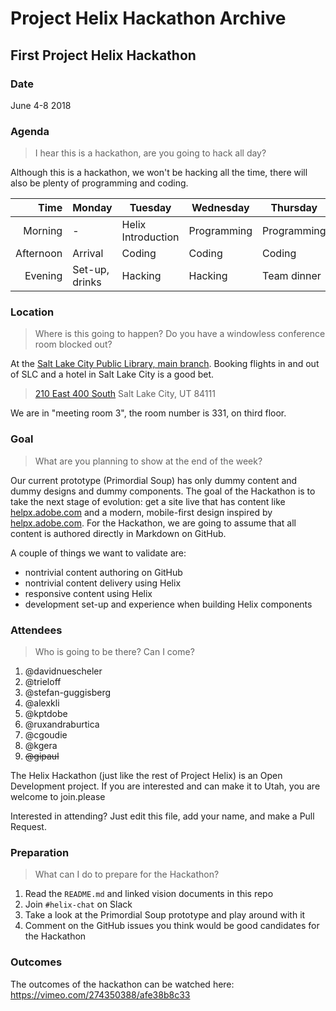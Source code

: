 # Project Helix Hackathon Archive

## First Project Helix Hackathon

### Date

June 4-8 2018

### Agenda

> I hear this is a hackathon, are you going to hack all day?

Although this is a hackathon, we won't be hacking all the time, there will also be plenty of programming and coding.

| Time      | Monday         | Tuesday            | Wednesday   | Thursday    | Friday    |
| --------: | -------------- | ------------------ | ----------- | ----------- | --------- |
|   Morning | -              | Helix Introduction | Programming | Programming | Demos     |
| Afternoon | Arrival        | Coding             | Coding      | Coding      | Departure |
|   Evening | Set-up, drinks | Hacking            | Hacking     | Team dinner | -         |

### Location

> Where is this going to happen? Do you have a windowless conference room blocked out?

At the [Salt Lake City Public Library, main branch](https://www.slcpl.org/about). Booking flights in and out of SLC and a hotel in Salt Lake City is a good bet.

> [210 East 400 South](https://www.google.com/maps/place/Salt+Lake+City+Public+Library/@40.7599247,-111.8870789,17z)
> Salt Lake City, UT 84111 

We are in "meeting room 3", the room number is 331, on third floor.

### Goal

> What are you planning to show at the end of the week?

Our current prototype (Primordial Soup) has only dummy content and dummy designs and dummy components. The goal of the Hackathon is to take the next stage of evolution: get a site live that has content like [helpx.adobe.com](https://helpx.adobe.com) and a modern, mobile-first design inspired by [helpx.adobe.com](https://helpx.adobe.com). For the Hackathon, we are going to assume that all content is authored directly in Markdown on GitHub.

A couple of things we want to validate are:

- nontrivial content authoring on GitHub
- nontrivial content delivery using Helix
- responsive content using Helix
- development set-up and experience when building Helix components

### Attendees

> Who is going to be there? Can I come?

1. @davidnuescheler
2. @trieloff
3. @stefan-guggisberg
4. @alexkli
5. @kptdobe
6. @ruxandraburtica
7. @cgoudie
8. @kgera
9. ~~@gipaul~~

The Helix Hackathon (just like the rest of Project Helix) is an Open Development project. If you are interested and can make it to Utah, you are welcome to join.please

Interested in attending? Just edit this file, add your name, and make a Pull Request.

### Preparation

> What can I do to prepare for the Hackathon?

1. Read the `README.md` and linked vision documents in this repo
2. Join `#helix-chat` on Slack
3. Take a look at the Primordial Soup prototype and play around with it
4. Comment on the GitHub issues you think would be good candidates for the Hackathon

### Outcomes

The outcomes of the hackathon can be watched here: https://vimeo.com/274350388/afe38b8c33 
